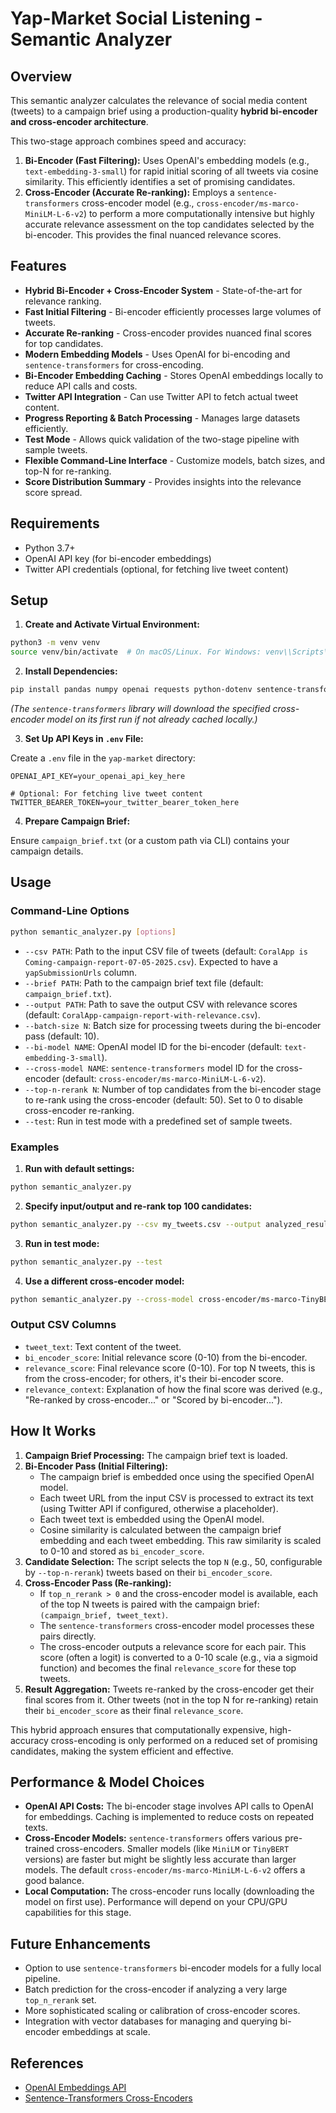 # Yap-Market Social Listening - Semantic Analyzer

## Overview

This semantic analyzer calculates the relevance of social media content (tweets) to a campaign brief using a production-quality **hybrid bi-encoder and cross-encoder architecture**.

This two-stage approach combines speed and accuracy:

1.  **Bi-Encoder (Fast Filtering):** Uses OpenAI's embedding models (e.g., `text-embedding-3-small`) for rapid initial scoring of all tweets via cosine similarity. This efficiently identifies a set of promising candidates.
2.  **Cross-Encoder (Accurate Re-ranking):** Employs a `sentence-transformers` cross-encoder model (e.g., `cross-encoder/ms-marco-MiniLM-L-6-v2`) to perform a more computationally intensive but highly accurate relevance assessment on the top candidates selected by the bi-encoder. This provides the final nuanced relevance scores.

## Features

- **Hybrid Bi-Encoder + Cross-Encoder System** - State-of-the-art for relevance ranking.
- **Fast Initial Filtering** - Bi-encoder efficiently processes large volumes of tweets.
- **Accurate Re-ranking** - Cross-encoder provides nuanced final scores for top candidates.
- **Modern Embedding Models** - Uses OpenAI for bi-encoding and `sentence-transformers` for cross-encoding.
- **Bi-Encoder Embedding Caching** - Stores OpenAI embeddings locally to reduce API calls and costs.
- **Twitter API Integration** - Can use Twitter API to fetch actual tweet content.
- **Progress Reporting & Batch Processing** - Manages large datasets efficiently.
- **Test Mode** - Allows quick validation of the two-stage pipeline with sample tweets.
- **Flexible Command-Line Interface** - Customize models, batch sizes, and top-N for re-ranking.
- **Score Distribution Summary** - Provides insights into the relevance score spread.

## Requirements

- Python 3.7+
- OpenAI API key (for bi-encoder embeddings)
- Twitter API credentials (optional, for fetching live tweet content)

## Setup

1. **Create and Activate Virtual Environment:**

```bash
python3 -m venv venv
source venv/bin/activate  # On macOS/Linux. For Windows: venv\\Scripts\\activate
```

2. **Install Dependencies:**

```bash
pip install pandas numpy openai requests python-dotenv sentence-transformers
```

_(The `sentence-transformers` library will download the specified cross-encoder model on its first run if not already cached locally.)_

3. **Set Up API Keys in `.env` File:**

Create a `.env` file in the `yap-market` directory:

```env
OPENAI_API_KEY=your_openai_api_key_here

# Optional: For fetching live tweet content
TWITTER_BEARER_TOKEN=your_twitter_bearer_token_here
```

4. **Prepare Campaign Brief:**

Ensure `campaign_brief.txt` (or a custom path via CLI) contains your campaign details.

## Usage

### Command-Line Options

```bash
python semantic_analyzer.py [options]
```

- `--csv PATH`: Path to the input CSV file of tweets (default: `CoralApp is Coming-campaign-report-07-05-2025.csv`). Expected to have a `yapSubmissionUrls` column.
- `--brief PATH`: Path to the campaign brief text file (default: `campaign_brief.txt`).
- `--output PATH`: Path to save the output CSV with relevance scores (default: `CoralApp-campaign-report-with-relevance.csv`).
- `--batch-size N`: Batch size for processing tweets during the bi-encoder pass (default: 10).
- `--bi-model NAME`: OpenAI model ID for the bi-encoder (default: `text-embedding-3-small`).
- `--cross-model NAME`: `sentence-transformers` model ID for the cross-encoder (default: `cross-encoder/ms-marco-MiniLM-L-6-v2`).
- `--top-n-rerank N`: Number of top candidates from the bi-encoder stage to re-rank using the cross-encoder (default: 50). Set to 0 to disable cross-encoder re-ranking.
- `--test`: Run in test mode with a predefined set of sample tweets.

### Examples

1. **Run with default settings:**

```bash
python semantic_analyzer.py
```

2. **Specify input/output and re-rank top 100 candidates:**

```bash
python semantic_analyzer.py --csv my_tweets.csv --output analyzed_results.csv --top-n-rerank 100
```

3. **Run in test mode:**

```bash
python semantic_analyzer.py --test
```

4. **Use a different cross-encoder model:**

```bash
python semantic_analyzer.py --cross-model cross-encoder/ms-marco-TinyBERT-L-2-v2
```

### Output CSV Columns

- `tweet_text`: Text content of the tweet.
- `bi_encoder_score`: Initial relevance score (0-10) from the bi-encoder.
- `relevance_score`: Final relevance score (0-10). For top N tweets, this is from the cross-encoder; for others, it's their bi-encoder score.
- `relevance_context`: Explanation of how the final score was derived (e.g., "Re-ranked by cross-encoder..." or "Scored by bi-encoder...").

## How It Works

1. **Campaign Brief Processing:** The campaign brief text is loaded.
2. **Bi-Encoder Pass (Initial Filtering):**
   - The campaign brief is embedded once using the specified OpenAI model.
   - Each tweet URL from the input CSV is processed to extract its text (using Twitter API if configured, otherwise a placeholder).
   - Each tweet text is embedded using the OpenAI model.
   - Cosine similarity is calculated between the campaign brief embedding and each tweet embedding. This raw similarity is scaled to 0-10 and stored as `bi_encoder_score`.
3. **Candidate Selection:** The script selects the top `N` (e.g., 50, configurable by `--top-n-rerank`) tweets based on their `bi_encoder_score`.
4. **Cross-Encoder Pass (Re-ranking):**
   - If `top_n_rerank > 0` and the cross-encoder model is available, each of the top N tweets is paired with the campaign brief: `(campaign_brief, tweet_text)`.
   - The `sentence-transformers` cross-encoder model processes these pairs directly.
   - The cross-encoder outputs a relevance score for each pair. This score (often a logit) is converted to a 0-10 scale (e.g., via a sigmoid function) and becomes the final `relevance_score` for these top tweets.
5. **Result Aggregation:** Tweets re-ranked by the cross-encoder get their final scores from it. Other tweets (not in the top N for re-ranking) retain their `bi_encoder_score` as their final `relevance_score`.

This hybrid approach ensures that computationally expensive, high-accuracy cross-encoding is only performed on a reduced set of promising candidates, making the system efficient and effective.

## Performance & Model Choices

- **OpenAI API Costs:** The bi-encoder stage involves API calls to OpenAI for embeddings. Caching is implemented to reduce costs on repeated texts.
- **Cross-Encoder Models:** `sentence-transformers` offers various pre-trained cross-encoders. Smaller models (like `MiniLM` or `TinyBERT` versions) are faster but might be slightly less accurate than larger models. The default `cross-encoder/ms-marco-MiniLM-L-6-v2` offers a good balance.
- **Local Computation:** The cross-encoder runs locally (downloading the model on first use). Performance will depend on your CPU/GPU capabilities for this stage.

## Future Enhancements

- Option to use `sentence-transformers` bi-encoder models for a fully local pipeline.
- Batch prediction for the cross-encoder if analyzing a very large `top_n_rerank` set.
- More sophisticated scaling or calibration of cross-encoder scores.
- Integration with vector databases for managing and querying bi-encoder embeddings at scale.

## References

- [OpenAI Embeddings API](https://platform.openai.com/docs/guides/embeddings)
- [Sentence-Transformers Cross-Encoders](https://www.sbert.net/docs/usage/cross-encoder.html)
